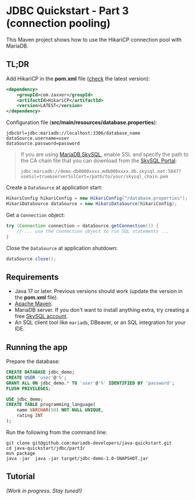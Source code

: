 # JDBC Quickstart - Part 3 (connection pooling)

This Maven project shows how to use the HikariCP connection pool
with MariaDB.

## TL;DR

Add HikariCP in the **pom.xml** file ([check](https://search.maven.org/artifact/com.zaxxer/HikariCP) the latest version):

```xml
<dependency>
    <groupId>com.zaxxer</groupId>
    <artifactId>HikariCP</artifactId>
    <version>LATEST</version>
</dependency>
```

Configuration file (**src/main/resources/database.properties**):

```properties
jdbcUrl=jdbc:mariadb://localhost:3306/database_name
dataSource.username=user
dataSource.password=password
```

> If you are using [MariaDB SkySQL](https://mariadb.com/products/skysql/), enable SSL and specify the path to the CA chain file that you can download from the [SkySQL Portal](https://cloud.mariadb.com):
> 
> `jdbc:mariadb://demo-db0000xxxx.mdb000xxxx.db.skysql.net:5047?useSsl=true&serverSslCert=/path/to/your/skysql_chain.pem`

Create a `DataSource` at application start:

```java
HikariConfig hikariConfig = new HikariConfig("/database.properties");
HikariDataSource dataSource = new HikariDataSource(hikariConfig); 
```

Get a `Connection` object:

```java
try (Connection connection = dataSource.getConnection()) {
    // ... use the connection object to run SQL statements ...
}
```

Close the `DataSource` at application shutdown:

```java
dataSource.close();
```

## Requirements

- Java 17 or later. Previous versions should work (update the version
  in the **pom.xml** file).
- [Apache Maven](https://maven.apache.org).
- MariaDB server. If you don't want to install
  anything extra, try creating a free [SkySQL account](https://cloud.mariadb.com).
- An SQL client tool like `mariadb`, DBeaver, or an SQL integration for
  your IDE.

## Running the app

Prepare the database:

```sql
CREATE DATABASE jdbc_demo;
CREATE USER 'user'@'%';
GRANT ALL ON jdbc_demo.* TO 'user'@'%' IDENTIFIED BY 'password';
FLUSH PRIVILEGES;

USE jdbc_demo;
CREATE TABLE programming_language(
    name VARCHAR(50) NOT NULL UNIQUE,
    rating INT
);
```

Run the following from the command line:

```
git clone git@github.com:mariadb-developers/java-quickstart.git
cd java-quickstart/jdbc/part3/
mvn package
java -jar  java -jar target/jdbc-demo-1.0-SNAPSHOT.jar
```

## Tutorial

*(Work in progress. Stay tuned!)*
